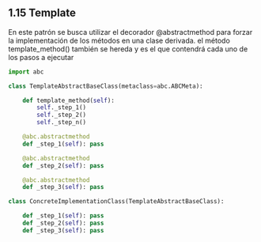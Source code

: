 ## 1.15 Template

En este patrón se busca utilizar el decorador \@abstractmethod para
forzar la implementación de los métodos en una clase derivada. el método
template_method() también se hereda y es el que contendrá cada uno de
los pasos a ejecutar

``` python
import abc

class TemplateAbstractBaseClass(metaclass=abc.ABCMeta):

    def template_method(self):
        self._step_1()
        self._step_2()
        self._step_n()

    @abc.abstractmethod
    def _step_1(self): pass

    @abc.abstractmethod
    def _step_2(self): pass

    @abc.abstractmethod
    def _step_3(self): pass

class ConcreteImplementationClass(TemplateAbstractBaseClass):

    def _step_1(self): pass
    def _step_2(self): pass
    def _step_3(self): pass
```

